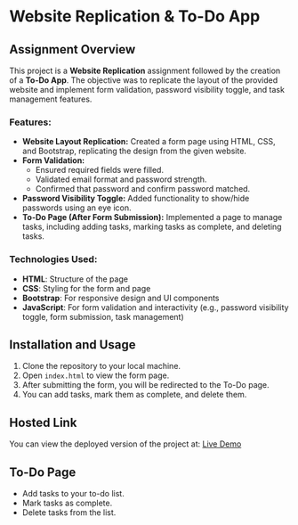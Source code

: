 # Website Replication & To-Do App

## Assignment Overview
This project is a **Website Replication** assignment followed by the creation of a **To-Do App**. The objective was to replicate the layout of the provided website and implement form validation, password visibility toggle, and task management features.

### Features:
- **Website Layout Replication:** Created a form page using HTML, CSS, and Bootstrap, replicating the design from the given website.
- **Form Validation:** 
  - Ensured required fields were filled.
  - Validated email format and password strength.
  - Confirmed that password and confirm password matched.
- **Password Visibility Toggle:** Added functionality to show/hide passwords using an eye icon.
- **To-Do Page (After Form Submission):** Implemented a page to manage tasks, including adding tasks, marking tasks as complete, and deleting tasks.

### Technologies Used:
- **HTML**: Structure of the page
- **CSS**: Styling for the form and page
- **Bootstrap**: For responsive design and UI components
- **JavaScript**: For form validation and interactivity (e.g., password visibility toggle, form submission, task management)

## Installation and Usage
1. Clone the repository to your local machine.
2. Open `index.html` to view the form page.
3. After submitting the form, you will be redirected to the To-Do page.
4. You can add tasks, mark them as complete, and delete them.

## Hosted Link
You can view the deployed version of the project at: [Live Demo](https://registerhere-todolist.netlify.app/)

## To-Do Page
- Add tasks to your to-do list.
- Mark tasks as complete.
- Delete tasks from the list.

